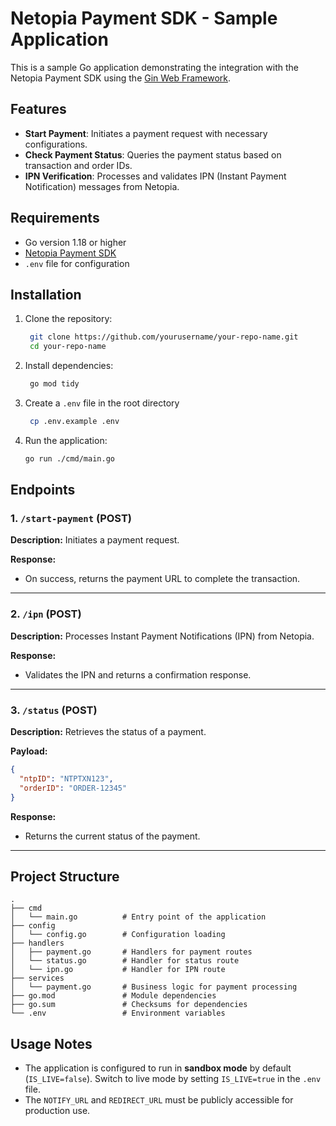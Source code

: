 # Netopia Payment SDK - Sample Application

This is a sample Go application demonstrating the integration with the Netopia Payment SDK using the [Gin Web Framework](https://gin-gonic.com/).

## Features

- **Start Payment**: Initiates a payment request with necessary configurations.
- **Check Payment Status**: Queries the payment status based on transaction and order IDs.
- **IPN Verification**: Processes and validates IPN (Instant Payment Notification) messages from Netopia.

## Requirements

- Go version 1.18 or higher
- [Netopia Payment SDK](https://github.com/netopiapayments/go-sdk)
- `.env` file for configuration

## Installation

1. Clone the repository:
   ```bash
    git clone https://github.com/yourusername/your-repo-name.git
    cd your-repo-name
   ```

2. Install dependencies:
   ```bash
    go mod tidy
   ```

3. Create a `.env` file in the root directory 
   ```bash
    cp .env.example .env
   ```

4. Run the application:
   ```bash
   go run ./cmd/main.go
   ```

## Endpoints

### 1. `/start-payment` (POST)

**Description:** Initiates a payment request.  

**Response:**
- On success, returns the payment URL to complete the transaction.

---

### 2. `/ipn` (POST)

**Description:** Processes Instant Payment Notifications (IPN) from Netopia.  

**Response:**
- Validates the IPN and returns a confirmation response.

---

### 3. `/status` (POST)

**Description:** Retrieves the status of a payment.  

**Payload:**
```json
{
  "ntpID": "NTPTXN123",
  "orderID": "ORDER-12345"
}
```

**Response:**
- Returns the current status of the payment.

---

## Project Structure

```
.
├── cmd
│   └── main.go          # Entry point of the application
├── config
│   └── config.go        # Configuration loading
├── handlers
│   ├── payment.go       # Handlers for payment routes
│   └── status.go        # Handler for status route
│   └── ipn.go           # Handler for IPN route
├── services
│   └── payment.go       # Business logic for payment processing
├── go.mod               # Module dependencies
├── go.sum               # Checksums for dependencies
└── .env                 # Environment variables
```

## Usage Notes

- The application is configured to run in **sandbox mode** by default (`IS_LIVE=false`). Switch to live mode by setting `IS_LIVE=true` in the `.env` file.
- The `NOTIFY_URL` and `REDIRECT_URL` must be publicly accessible for production use.
